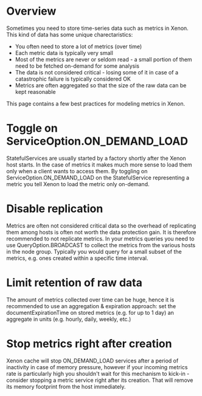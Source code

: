 # Overview

Sometimes you need to store time-series data such as metrics in Xenon. This kind of data has some unique charectaristics:
* You often need to store a lot of metrics (over time)
* Each metric data is typically very small
* Most of the metrics are never or seldom read - a small portion of them need to be fetched on-demand for some analysis
* The data is not considered critical - losing some of it in case of a catastrophic failure is typically considered OK
* Metrics are often aggregated so that the size of the raw data can be kept reasonable

This page contains a few best practices for modeling metrics in Xenon.

# Toggle on ServiceOption.ON_DEMAND_LOAD

StatefulServices are usually started by a factory shortly after the Xenon host starts. In the case of metrics it makes much more sense to load them only when a client wants to access them. By toggling on ServiceOption.ON_DEMAND_LOAD on the StatefulService representing a metric you tell Xenon to load the metric only on-demand.

# Disable replication

Metrics are often not considered critical data so the overhead of replicating them among hosts is often not worth the data protection gain. It is therefore recommended to not replicate metrics. In your metrics queries you need to use QueryOption.BROADCAST to collect the metrics from the various hosts in the node group. Typically you would query for a small subset of the metrics, e.g. ones created within a specific time interval.

# Limit retention of raw data
The amount of metrics collected over time can be huge, hence it is recommended to use an aggregation & expiration approach: set the documentExpirationTime on stored metrics (e.g. for up to 1 day) an aggregate in units (e.g. hourly, daily, weekly, etc.)

# Stop metrics right after creation
Xenon cache will stop ON_DEMAND_LOAD services after a period of inactivity in case of memory pressure, however if your incoming metrics rate is particularly high you shouldn't wait for this mechanism to kick-in - consider stopping a metric service right after its creation. That will remove its memory footprint from the host immediately.
